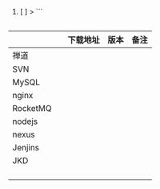1. [ ] > ```
   >
   > ```

|  |  | 下载地址 | 版本 | 备注 |
| :--- | :--- | :--- | :--- | :--- |
| 禅道 |  |  |  |  |
| SVN |  |  |  |  |
| MySQL |  |  |  |  |
| nginx |  |  |  |  |
| RocketMQ |  |  |  |  |
| nodejs |  |  |  |  |
| nexus |  |  |  |  |
| Jenjins |  |  |  |  |
| JKD |  |  |  |  |
|  |  |  |  |  |
|  |  |  |  |  |
|  |  |  |  |  |
|  |  |  |  |  |

[^1]: Enter footnote here.

